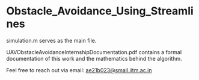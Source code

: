 # Obstacle_Avoidance_Using_Streamlines

simulation.m serves as the main file.

UAVObstacleAvoidanceInternshipDocumentation.pdf contains a formal documentation of this work and the mathematics behind the algorithm.

Feel free to reach out via email: ae21b023@smail.iitm.ac.in

